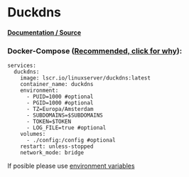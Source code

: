 # **Duckdns**

#### [Documentation / Source](https://docs.linuxserver.io/images/docker-duckdns/)

### Docker-Compose ([Recommended, click for why](https://docs.docker.com/compose/intro/features-uses/)):

```
services:
  duckdns:
    image: lscr.io/linuxserver/duckdns:latest
    container_name: duckdns
    environment:
      - PUID=1000 #optional
      - PGID=1000 #optional
      - TZ=Europa/Amsterdam
      - SUBDOMAINS=$SUBDOMAINS
      - TOKEN=$TOKEN
      - LOG_FILE=true #optional
    volumes:
      - ./config:/config #optional
    restart: unless-stopped
    network_mode: bridge
```

If posible please use [environment variables](https://docs.docker.com/compose/environment-variables/set-environment-variables/)